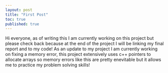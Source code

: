 ```yaml
---
layout: post
title: "First Post"
toc: true
published: true
---
```


Hi everyone, as of writing this I am currently working on this project but please check back because at the end of the project I will be linking my final report and to my code! As an update to my project I am currently working on fixing a memory error, this project extensively uses c++ pointers to allocate arrays so memory errors like this are pretty enevitable but it allows me to practice my problem solving skills! 
